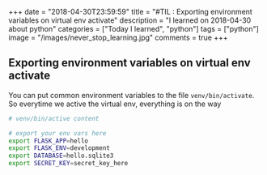 +++
date = "2018-04-30T23:59:59"
title = "#TIL : Exporting environment variables on virtual env activate"
description = "I learned on 2018-04-30 about python"
categories = ["Today I learned", "python"]
tags = ["python"]
image = "/images/never_stop_learning.jpg"
comments = true
+++



## Exporting environment variables on virtual env activate

You can put common environment variables to the file `venv/bin/activate`. So everytime we active the virtual env, everything is on the way

```bash
# venv/bin/active content

# export your env vars here
export FLASK_APP=hello
export FLASK_ENV=development
export DATABASE=hello.sqlite3
export SECRET_KEY=secret_key_here
```
